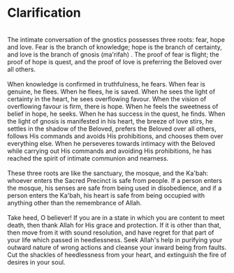 Clarification
=============

   
 The intimate conversation of the gnostics possesses three roots: fear,
hope and love. Fear is the branch of knowledge; hope is the branch of
certainty, and love is the branch of gnosis (ma'rifah) . The proof of
fear is flight; the proof of hope is quest, and the proof of love is
preferring the Beloved over all others.  
    
 When knowledge is confirmed in truthfulness, he fears. When fear is
genuine, he flees. When he flees, he is saved. When he sees the light of
certainty in the heart, he sees overflowing favour. When the vision of
overflowing favour is firm, there is hope. When he feels the sweetness
of belief in hope, he seeks. When he has success in the quest, he finds.
When the light of gnosis is manifested in his heart, the breeze of love
stirs, he settles in the shadow of the Beloved, prefers the Beloved over
all others, follows His commands and avoids His prohibitions, and
chooses them over everything else. When he perseveres towards intimacy
with the Beloved while carrying out His commands and avoiding His
prohibitions, he has reached the spirit of intimate communion and
nearness.  
    
 These three roots are like the sanctuary, the mosque, and the Ka'bah:
whoever enters the Sacred Precinct is safe from people. If a person
enters the mosque, his senses are safe from being used in disobedience,
and if a person enters the Ka'bah, his heart is safe from being occupied
with anything other than the remembrance of Allah.  
    
 Take heed, O believer! If you are in a state in which you are content
to meet death, then thank Allah for His grace and protection. If it is
other than that, then move from it with sound resolution, and have
regret for that part of your life which passed in heedlessness. Seek
Allah's help in purifying your outward nature of wrong actions and
cleanse your inward being from faults. Cut the shackles of heedlessness
from your heart, and extinguish the fire of desires in your soul.  
  


